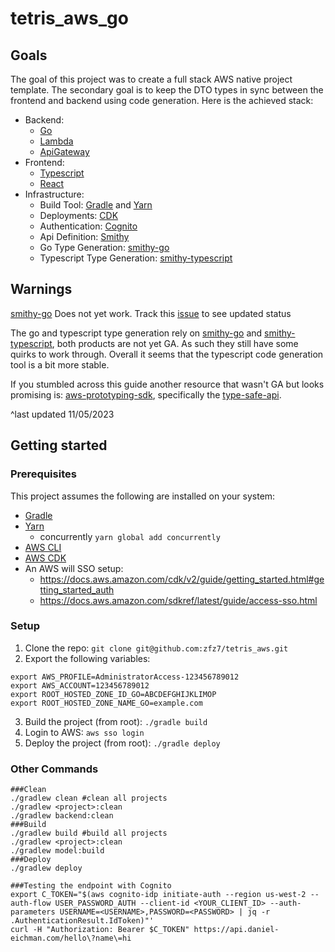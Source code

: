 # tetris_aws_go

## Goals

The goal of this project was to create a full stack AWS native project template. The secondary goal is to keep the DTO
types in sync between the frontend and backend using code generation. Here is the achieved stack:

* Backend:
    * [Go](https://go.dev/)
    * [Lambda](https://aws.amazon.com/lambda/)
    * [ApiGateway](https://aws.amazon.com/api-gateway/)
* Frontend:
    * [Typescript](https://www.typescriptlang.org/)
    * [React](https://react.dev/)
* Infrastructure:
    * Build Tool: [Gradle](https://gradle.org/) and [Yarn](https://classic.yarnpkg.com/lang/en/)
    * Deployments: [CDK](https://aws.amazon.com/cdk/)
    * Authentication: [Cognito](https://aws.amazon.com/cognito/)  
    * Api Definition: [Smithy](https://smithy.io/2.0/index.html)
    * Go Type Generation: [smithy-go](https://github.com/aws/smithy-go)
    * Typescript Type Generation: [smithy-typescript](https://github.com/awslabs/smithy-typescript)

## Warnings

[smithy-go](https://github.com/awslabs/smithy-go) Does not yet work. Track this [issue](https://github.com/aws/smithy-go/issues/458) to see updated status 

The go and typescript type generation rely on [smithy-go](https://github.com/awslabs/smithy-go)
and [smithy-typescript](https://github.com/awslabs/smithy-typescript), both products are not yet GA. As such they still
have some quirks to work through. Overall it seems that the typescript code generation tool is a bit more stable.

If you stumbled across this guide another resource that wasn't GA but looks promising
is: [aws-prototyping-sdk](https://github.com/aws/aws-prototyping-sdk), specifically
the [type-safe-api](https://github.com/aws/aws-prototyping-sdk/blob/mainline/packages/type-safe-api/README.md).

^last updated 11/05/2023

## Getting started

### Prerequisites

This project assumes the following are installed on your system:

* [Gradle](https://gradle.org/)
* [Yarn](https://classic.yarnpkg.com/lang/en/)
    * concurrently `yarn global add concurrently`
* [AWS CLI](https://aws.amazon.com/cli/)
* [AWS CDK](https://docs.aws.amazon.com/cdk/v2/guide/cli.html)
* An AWS will SSO setup:
    * https://docs.aws.amazon.com/cdk/v2/guide/getting_started.html#getting_started_auth
    * https://docs.aws.amazon.com/sdkref/latest/guide/access-sso.html

### Setup
1. Clone the repo: `git clone git@github.com:zfz7/tetris_aws.git`
2. Export the following variables:
```
export AWS_PROFILE=AdministratorAccess-123456789012
export AWS_ACCOUNT=123456789012
export ROOT_HOSTED_ZONE_ID_GO=ABCDEFGHIJKLIMOP
export ROOT_HOSTED_ZONE_NAME_GO=example.com
```
3. Build the project (from root): `./gradle build` 
4. Login to AWS: `aws sso login` 
5. Deploy the project (from root): `./gradle deploy` 

### Other Commands

```
###Clean 
./gradlew clean #clean all projects
./gradlew <project>:clean 
./gradlew backend:clean 
###Build 
./gradlew build #build all projects
./gradlew <project>:clean 
./gradlew model:build
###Deploy 
./gradlew deploy

###Testing the endpoint with Cognito
export C_TOKEN="$(aws cognito-idp initiate-auth --region us-west-2 --auth-flow USER_PASSWORD_AUTH --client-id <YOUR_CLIENT_ID> --auth-parameters USERNAME=<USERNAME>,PASSWORD=<PASSWORD> | jq -r .AuthenticationResult.IdToken)"'
curl -H "Authorization: Bearer $C_TOKEN" https://api.daniel-eichman.com/hello\?name\=hi
```
